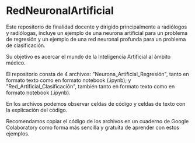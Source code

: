 # RedNeuronalArtificial
Este repositorio de finalidad docente y dirigido principalmente a radiólogos y radiólogas, incluye un ejemplo de una neurona artificial para un problema de regresión y un ejemplo de una red neuronal profunda para un problema de clasificación. 

Su objetivo es acercar el mundo de la Inteligencia Artificial al ámbito médico. 

El repositorio consta de 4 archivos: "Neurona_Artificial_Regresión", tanto en formato texto como en formato notebook (.ipynb); y "Red_Artificial_Clasificación",  también tanto en formato texto como en formato notebook (.ipynb). 

En los archivos podemos observar celdas de código y celdas de texto con la explicación del código.

Recomendamos copiar el código de los archivos en un cuaderno  de Google Colaboratory como forma más sencilla y gratuíta de aprender con estos ejemplos. 
